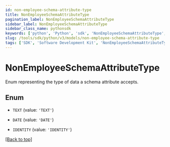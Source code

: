 ```yaml
---
id: non-employee-schema-attribute-type
title: NonEmployeeSchemaAttributeType
pagination_label: NonEmployeeSchemaAttributeType
sidebar_label: NonEmployeeSchemaAttributeType
sidebar_class_name: pythonsdk
keywords: ['python', 'Python', 'sdk', 'NonEmployeeSchemaAttributeType', 'NonEmployeeSchemaAttributeType'] 
slug: /tools/sdk/python/v3/models/non-employee-schema-attribute-type
tags: ['SDK', 'Software Development Kit', 'NonEmployeeSchemaAttributeType', 'NonEmployeeSchemaAttributeType']
---
```


# NonEmployeeSchemaAttributeType

Enum representing the type of data a schema attribute accepts.

## Enum

* `TEXT` (value: `'TEXT'`)

* `DATE` (value: `'DATE'`)

* `IDENTITY` (value: `'IDENTITY'`)

[[Back to top]](#) 

